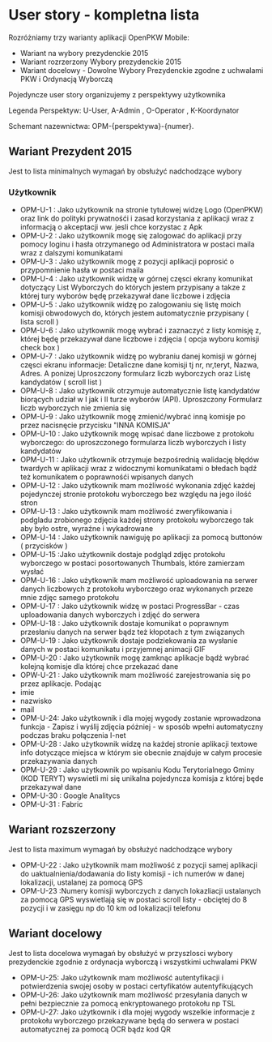 # User story - kompletna lista 
Rozróżniamy trzy warianty aplikacji OpenPKW Mobile:

 * Wariant na wybory prezydenckie 2015
 * Wariant rozrzerzony  Wybory prezydenckie 2015
 * Wariant docelowy - Dowolne Wybory Prezydenckie zgodne z uchwalami PKW i Ordynacją Wyborczą 


Pojedyncze user story organizujemy z perspektywy użytkownika 

Legenda Perspektyw: U-User, A-Admin , O-Operator , K-Koordynator

Schemant nazewnictwa: OPM-{perspektywa}-{numer}. 


## Wariant Prezydent 2015 
Jest to lista minimalnych wymagań by obsłużyć nadchodzące wybory

### Użytkownik 

* OPM-U-1 : Jako użytkownik na stronie tytułowej widzę Logo (OpenPKW) oraz link do polityki prywatnośći i zasad korzystania z aplikacji wraz z informacją o akceptacji ww. jesli chce korzystac z Apk 
* OPM-U-2 : Jako użytkownik mogę się zalogować do aplikacji przy pomocy loginu i hasła otrzymanego od Administratora w postaci maila wraz z dalszymi komunikatami
* OPM-U-3 : Jako użytkownik mogę z pozycji aplikacji poprosić o przypomnienie hasła w postaci maila
*  OPM-U-4 : Jako użytkownik widzę w górnej częsci ekrany komunikat dotyczący List Wyborczych do których jestem przypisany  a takze z której tury wyborów będę przekazywał dane liczbowe i zdjęcia 
* OPM-U-5 : Jako użytkownik widzę po zalogowaniu się listę moich komisji obwodowych do, których jestem automatycznie przypisany ( lista scroll )
* OPM-U-6 : Jako użytkownik mogę wybrać i zaznaczyć z listy komisję z, której będę przekazywał dane liczbowe i zdjęcia ( opcja wyboru komisji check box )
*  OPM-U-7 : Jako użytkownik widzę po wybraniu danej komisji w górnej częsci ekranu informacje: Detaliczne dane komisji tj nr, nr,teryt, Nazwa, Adres. A ponizej Uproszczony formularz liczb wyborczych oraz Listę kandydatów ( scroll list )
* OPM-U-8 : Jako użytkownik otrzymuje automatycznie listę kandydatów biorących udział w I jak i II turze wyborów (API). Uproszczony Formularz liczb wyborczych nie zmienia się
* OPM-U-9 : Jako użytkownik mogę zmienić/wybrać inną komisje po przez nacisnęcie przycisku "INNA KOMISJA"
* OPM-U-10 : Jako użytkownik mogę wpisać dane liczbowe z protokołu wyborczego: do uproszczonego formularza liczb wyborczych i listy kandydatów
* OPM-U-11 :  Jako użytkownik otrzymuje bezpośrednią walidację błędów twardych w aplikacji wraz z widocznymi komunikatami o błedach bądź też komunikatem o poprawnośći wpisanych danych
* OPM-U-12 :  Jako użytkownik mam możliwość wykonania zdjęć każdej pojedynczej stronie protokołu wyborczego bez względu na jego ilość stron
* OPM-U-13 :  Jako użytkownik mam możliwość zweryfikowania i podgladu zrobionego zdjęcia każdej strony protokołu wyborczego tak aby było ostre, wyraźne i wykadrowane
* OPM-U-14 : Jako użytkownik nawiguję po aplikacji za pomocą buttonów ( przycisków )
* OPM-U-15 :Jako użytkownik dostaje podgląd zdjęc protokołu wyborczego w postaci posortowanych Thumbals, które zamierzam wysłać
* OPM-U-16 : Jako użytkownik mam możliwość uploadowania na serwer danych liczbowych z protokołu wyborczego oraz wykonanych przeze mnie zdjęc samego protokołu
* OPM-U-17 : Jako użytkownik widzę w postaci ProgressBar - czas uploadowania danych wyborczych i zdjęć do serwera 
* OPM-U-18 : Jako użytkownik dostaje komunikat o poprawnym przesłaniu danych na serwer bądz też kłopotach z tym związanych
*  OPM-U-19 : Jako użytkownik dostaje podziekowania za wysłanie danych w postaci komunikatu i przyjemnej animacji GIF
* OPM-U-20 : Jako użytkownik mogę zamknąc aplikacje bądź wybrać kolejną komisje dla której chce przekazać dane
* OPW-U-21 : Jako użytkownik mam możliwość zarejestrowania się po przez aplikacje.  Podając
 * imie
 * nazwisko
 * mail
*  OPM-U-24: Jako użytkownik i dla mojej wygody zostanie wprowadzona funkcja - Zapisz i wyślij zdjęcia  póżniej - w sposób wpełni automatyczny podczas braku połączenia I-net
* OPM-U-28 : Jako użytkownik widzę na każdej stronie aplikacji textowe info dotyczące miejsca w którym sie obecnie znajduje w całym procesie przekazywania danych
* OPM-U-29 : Jako użytkownik po wpisaniu Kodu Terytorialnego Gminy (KOD TERYT) wyswietli mi się unikalna pojedyncza komisja z której będe przekazywał dane  
* OPM-U-30 : Google Analitycs
* OPM-U-31 : Fabric

## Wariant rozszerzony
Jest to lista maximum wymagań by obsłużyć nadchodzące wybory

* OPM-U-22 : Jako użytkownik mam możliwość z pozycji samej aplikacji do uaktualnienia/dodawania do listy komisji - ich numerów w danej lokalizacji, ustalanej za pomocą GPS 
* OPM-U-23 :Numery komisji wyborczych z danych lokazliacji ustalanych za pomocą GPS wyswietlają się w postaci scroll listy - obciętej do 8 pozycji i w zasięgu np do 10 km od lokalizacji telefonu 


## Wariant docelowy
Jest to lista docelowa wymagań by obsłużyć  w  przyszlosci wybory prezydenckie zgodnie z ordynacja wyborczą i wszystkimi uchwalami PKW
* OPM-U-25: Jako użytkownik mam możliwość autentyfikacji i potwierdzenia swojej osoby w postaci certyfikatów autentyfikujących
* OPM-U-26: Jako użytkownik mam możliwość przesyłania danych w pełni bezpiecznie za pomocą enkryptowanego protokołu np TSL
* OPM-U-27: Jako użytkownik i dla mojej wygody wszelkie informacje z protokołu wyborczego przekazywane będą do serwera w postaci automatycznej za pomocą OCR bądz kod QR
